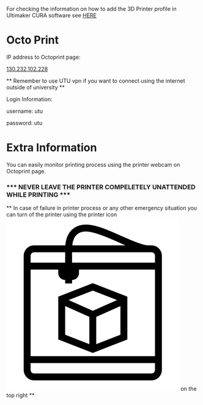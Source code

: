 For checking the information on how to add the 3D Printer profile in Ultimaker CURA software see [HERE](https://github.com/SepehrSeifi/Prenta-3D-Printer-Due-XL-SE/blob/main/README.md)

# Octo Print
IP address to Octoprint page:

[130.232.102.228](http://130.232.102.228/)

** Remember to use UTU vpn if you want to connect using the internet outside of university ** 


Login Information:

username: utu

password: utu

# Extra Information

You can easily monitor printing process using the printer webcam on Octoprint page.

### *** NEVER LEAVE THE PRINTER COMPELETELY UNATTENDED WHILE PRINTING ***

** In case of failure in printer process or any other emergency situation you can turn of the printer using the printer icon ![printer icon](3d-printer.png) on the top right **
